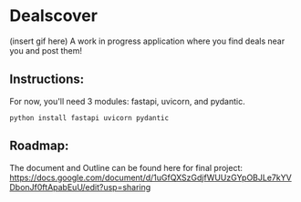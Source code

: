 # Dealscover
(insert gif here)
A work in progress application where you find deals near you and post them!

## Instructions:
For now, you'll need 3 modules: fastapi, uvicorn, and pydantic.
```
python install fastapi uvicorn pydantic
```
## Roadmap:
The document and Outline can be found here for final project:
https://docs.google.com/document/d/1uGfQXSzGdjfWUUzGYpOBJLe7kYVDbonJf0ftApabEuU/edit?usp=sharing
